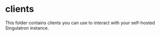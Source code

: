 # clients

This folder contains clients you can use to interact with your self-hosted Singulatron instance.